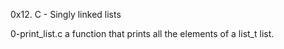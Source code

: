 0x12. C - Singly linked lists

0-print_list.c	a function that prints all the elements of a list_t list.
